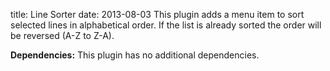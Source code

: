 title: Line Sorter
date: 2013-08-03
This plugin adds a menu item to sort selected lines in alphabetical order. If the list is already sorted the order will be reversed (A-Z to Z-A).

**Dependencies:** This plugin has no additional dependencies.

